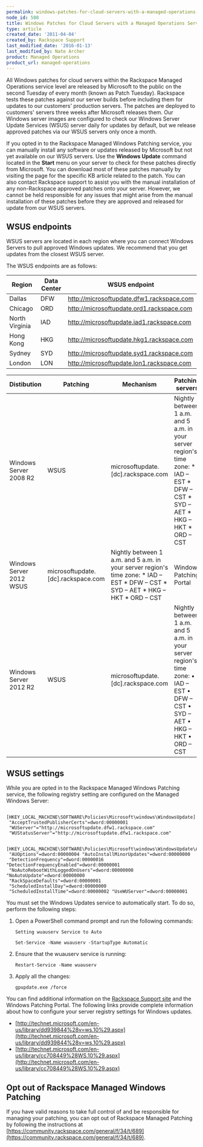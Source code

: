 ```yaml
---
permalink: windows-patches-for-cloud-servers-with-a-managed-operations-service-level/
node_id: 508
title: Windows Patches for Cloud Servers with a Managed Operations Service Level
type: article
created_date: '2011-04-04'
created_by: Rackspace Support
last_modified_date: '2016-01-13'
last_modified_by: Nate Archer
product: Managed Operations
product_url: managed-operations
---
```


All Windows patches for cloud servers within the Rackspace Managed Operations service level are released by Microsoft to the public on the second Tuesday of every month (known as Patch Tuesday). Rackspace tests these patches against our server builds before including them for updates to our customers' production servers. The patches are deployed to customers' servers three weeks after Microsoft releases them. Our Windows server images are configured to check our Windows Server Update Services (WSUS) server daily for updates by default, but we release approved patches via our WSUS servers only once a month.

If you opted in to the Rackspace Managed Windows Patching service, you can manually install any software or updates released by Microsoft but not yet available on our WSUS servers. Use the **Windows Update** command located in the **Start** menu on your server to check for these patches directly from Microsoft. You can download most of these patches manually by visiting the page for the specific KB article related to the patch. You can also contact Rackspace support to assist you with the manual installation of any non-Rackspace approved patches onto your server. However, we cannot be held responsible for any issues that might arise from the manual installation of these patches before they are approved and released for update from our WSUS servers.

## WSUS endpoints

WSUS servers are located in each region where you can connect Windows Servers to pull approved Windows updates. We recommend that you get updates from the closest WSUS server.

The WSUS endpoints are as follows:

| Region | Data Center | WSUS endpoint |
| ------ | ----------- | ------------- |
| Dallas | DFW	 | http://microsoftupdate.dfw1.rackspace.com |
| Chicago	 | ORD | http://microsoftupdate.ord1.rackspace.com |
| North Virginia | IAD | http://microsoftupdate.iad1.rackspace.com |
| Hong Kong | HKG | http://microsoftupdate.hkg1.rackspace.com |
| Sydney | SYD | http://microsoftupdate.syd1.rackspace.com |
| London | LON | http://microsoftupdate.lon1.rackspace.com |


| Distibution | Patching | Mechanism | Patching servers | Frequency |
| ----------- | -------- | --------- | ---------------- | --------- |
| Windows Server 2008 R2 | WSUS	 | microsoftupdate.[dc].rackspace.com | Nightly between 1 a.m. and 5 a.m. in your server region's time zone: * IAD &ndash; EST * DFW &ndash; CST * SYD &ndash; AET * HKG &ndash; HKT * ORD &ndash; CST | Windows Patching Portal |
| Windows Server 2012 WSUS	 | microsoftupdate.[dc].rackspace.com | Nightly between 1 a.m. and 5 a.m. in your server region's time zone: * IAD &ndash; EST * DFW &ndash; CST * SYD &ndash; AET * HKG &ndash; HKT * ORD &ndash; CST | Windows Patching Portal |  |
| Windows Server 2012 R2 | WSUS | microsoftupdate.[dc].rackspace.com | Nightly between 1 a.m. and 5 a.m. in your server region's time zone: &bull; IAD &ndash; EST &bull; DFW &ndash; CST &bull; SYD &ndash; AET &bull; HKG &ndash; HKT &bull; ORD &ndash; CST | Windows Patching Portal |

## WSUS settings

While you are opted in to the Rackspace Managed Windows Patching service, the following registry setting are configured on the Managed Windows Server:

     [HKEY_LOCAL_MACHINE\SOFTWARE\Policies\Microsoft\windows\WindowsUpdate]
	 "AcceptTrustedPublisherCerts"=dword:00000001
	 "WUServer"="http://microsoftupdate.dfw1.rackspace.com"
	 "WUStatusServer"="http://microsoftupdate.dfw1.rackspace.com"

     [HKEY_LOCAL_MACHINE\SOFTWARE\Policies\Microsoft\windows\WindowsUpdate\AU]
	 "AUOptions"=dword:00000004 "AutoInstallMinorUpdates"=dword:00000000
	 "DetectionFrequency"=dword:00000016 "DetectionFrequencyEnabled"=dword:00000001
	 "NoAutoRebootWithLoggedOnUsers"=dword:00000000 "NoAutoUpdate"=dword:00000000
	 "RackSpaceDefaults"=dword:00000001
	 "ScheduledInstallDay"=dword:00000000
	 "ScheduledInstallTime"=dword:00000002 "UseWUServer"=dword:00000001


You must set the Windows Updates service to automatically start. To do so, perform the following steps:

1.	Open a PowerShell command prompt and run the following commands:

		Setting wuauserv Service to Auto

		Set-Service -Name wuauserv -StartupType Automatic

2.	Ensure that the wuauserv service is running:

		Restart-Service -Name wuauserv

3.	Apply all the changes:

		gpupdate.exe /force


You can find additional information on the [Rackspace Support site](http://support.rackspace.com) and the Windows Patching Portal. The following links provide complete information about how to configure your server registry settings for Windows updates.

 - [http://technet.microsoft.com/en-us/library/dd939844%28v=ws.10%29.aspx](http://technet.microsoft.com/en-us/library/dd939844%28v=ws.10%29.aspx)
 - [http://technet.microsoft.com/en-us/library/cc708449%28WS.10%29.aspx](http://technet.microsoft.com/en-us/library/cc708449%28WS.10%29.aspx)

## Opt out of Rackspace Managed Windows Patching

If you have valid reasons to take full control of and be responsible for managing your patching, you can opt out of Rackspace Managed Patching by following the instructions at [https://community.rackspace.com/general/f/34/t/689](https://community.rackspace.com/general/f/34/t/689).
